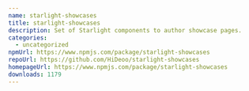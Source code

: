 ```yaml
---
name: starlight-showcases
title: starlight-showcases
description: Set of Starlight components to author showcase pages.
categories:
  - uncategorized
npmUrl: https://www.npmjs.com/package/starlight-showcases
repoUrl: https://github.com/HiDeoo/starlight-showcases
homepageUrl: https://www.npmjs.com/package/starlight-showcases
downloads: 1179
---
```


